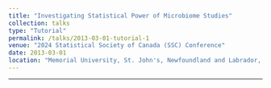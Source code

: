 ```yaml
---
title: "Investigating Statistical Power of Microbiome Studies"
collection: talks
type: "Tutorial"
permalink: /talks/2013-03-01-tutorial-1
venue: "2024 Statistical Society of Canada (SSC) Conference"
date: 2013-03-01
location: "Memorial University, St. John's, Newfoundland and Labrador, Canada"
---
```


---



